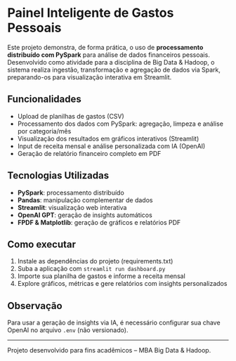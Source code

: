 # Painel Inteligente de Gastos Pessoais

Este projeto demonstra, de forma prática, o uso de **processamento distribuído com PySpark** para análise de dados financeiros pessoais. Desenvolvido como atividade para a disciplina de Big Data & Hadoop, o sistema realiza ingestão, transformação e agregação de dados via Spark, preparando-os para visualização interativa em Streamlit.

## Funcionalidades

- Upload de planilhas de gastos (CSV)
- Processamento dos dados com PySpark: agregação, limpeza e análise por categoria/mês
- Visualização dos resultados em gráficos interativos (Streamlit)
- Input de receita mensal e análise personalizada com IA (OpenAI)
- Geração de relatório financeiro completo em PDF

## Tecnologias Utilizadas

- **PySpark**: processamento distribuído
- **Pandas**: manipulação complementar de dados
- **Streamlit**: visualização web interativa
- **OpenAI GPT**: geração de insights automáticos
- **FPDF & Matplotlib**: geração de gráficos e relatórios PDF

## Como executar

1. Instale as dependências do projeto (requirements.txt)
2. Suba a aplicação com `streamlit run dashboard.py`
3. Importe sua planilha de gastos e informe a receita mensal
4. Explore gráficos, métricas e gere relatórios com insights personalizados

## Observação

Para usar a geração de insights via IA, é necessário configurar sua chave OpenAI no arquivo `.env` (não versionado).

---

Projeto desenvolvido para fins acadêmicos – MBA Big Data & Hadoop.
